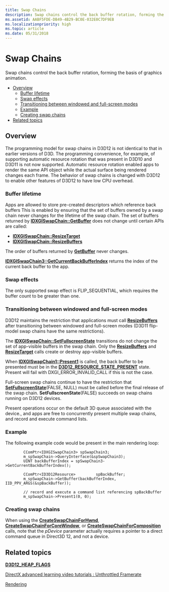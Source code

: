 ```yaml
---
title: Swap Chains
description: Swap chains control the back buffer rotation, forming the basis of graphics animation.
ms.assetid: AABF5FDE-DB49-4B29-BC0E-032E0C7DF9EB
ms.localizationpriority: high
ms.topic: article
ms.date: 05/31/2018
---
```


# Swap Chains

Swap chains control the back buffer rotation, forming the basis of graphics animation.

-   [Overview](#overview)
    -   [Buffer lifetime](#buffer-lifetime)
    -   [Swap effects](#swap-effects)
    -   [Transitioning between windowed and full-screen modes](#transitioning-between-windowed-and-full-screen-modes)
    -   [Example](#example)
    -   [Creating swap chains](#creating-swap-chains)
-   [Related topics](#related-topics)

## Overview

The programming model for swap chains in D3D12 is not identical to that in earlier versions of D3D. The programming convenience, for example, of supporting automatic resource rotation that was present in D3D10 and D3D11 is not now supported. Automatic resource rotation enabled apps to render the same API object while the actual surface being rendered changes each frame. The behavior of swap chains is changed with D3D12 to enable other features of D3D12 to have low CPU overhead.

### Buffer lifetime

Apps are allowed to store pre-created descriptors which reference back buffers This is enabled by ensuring that the set of buffers owned by a swap chain never changes for the lifetime of the swap chain. The set of buffers returned by [**IDXGISwapChain::GetBuffer**](/windows/desktop/api/dxgi/nf-dxgi-idxgiswapchain-getbuffer) does not change until certain APIs are called:

-   [**IDXGISwapChain::ResizeTarget**](/windows/desktop/api/dxgi/nf-dxgi-idxgiswapchain-resizetarget)
-   [**IDXGISwapChain::ResizeBuffers**](/windows/desktop/api/dxgi/nf-dxgi-idxgiswapchain-resizebuffers)

The order of buffers returned by [**GetBuffer**](/windows/desktop/api/dxgi/nf-dxgi-idxgiswapchain-getbuffer) never changes.

[**IDXGISwapChain3::GetCurrentBackBufferIndex**](/windows/desktop/api/dxgi1_4/nf-dxgi1_4-idxgiswapchain3-getcurrentbackbufferindex) returns the index of the current back buffer to the app.

### Swap effects

The only supported swap effect is FLIP\_SEQUENTIAL, which requires the buffer count to be greater than one.

### Transitioning between windowed and full-screen modes

D3D12 maintains the restriction that applications must call [**ResizeBuffers**](/windows/desktop/api/dxgi/nf-dxgi-idxgiswapchain-resizebuffers) after transitioning between windowed and full-screen modes (D3D11 flip-model swap chains have the same restrictions).

The [**IDXGISwapChain::SetFullscreenState**](/windows/desktop/api/dxgi/nf-dxgi-idxgiswapchain-setfullscreenstate) transitions do not change the set of app-visible buffers in the swap chain. Only the [**ResizeBuffers**](/windows/desktop/api/dxgi/nf-dxgi-idxgiswapchain-resizebuffers) and [**ResizeTarget**](/windows/desktop/api/dxgi/nf-dxgi-idxgiswapchain-resizetarget) calls create or destroy app-visible buffers.

When [**IDXGISwapChain1::Present1**](/windows/desktop/api/dxgi1_2/nf-dxgi1_2-idxgiswapchain1-present1) is called, the back buffer to be presented must be in the [**D3D12\_RESOURCE\_STATE\_PRESENT**](/windows/desktop/api/d3d12/ne-d3d12-d3d12_resource_states) state. Present will fail with DXGI\_ERROR\_INVALID\_CALL if this is not the case.

Full-screen swap chains continue to have the restriction that [**SetFullscreenState**](/windows/desktop/api/dxgi/nf-dxgi-idxgiswapchain-setfullscreenstate)(FALSE, NULL) must be called before the final release of the swap chain. **SetFullscreenState**(FALSE) succeeds on swap chains running on D3D12 devices.

Present operations occur on the default 3D queue associated with the device., and apps are free to concurrently present multiple swap chains, and record and execute command lists.

### Example

The following example code would be present in the main rendering loop:

``` syntax
        CComPtr<IDXGISwapChain3> spSwapChain3;
        m_spSwapChain->QueryInterface(&spSwapChain3);
        UINT backBufferIndex = spSwapChain3->GetCurrentBackBufferIndex();

        CComPtr<ID3D12Resource>         spBackBuffer;
        m_spSwapChain->GetBuffer(backBufferIndex, IID_PPV_ARGS(&spBackBuffer));

        // record and execute a command list referencing spBackBuffer
        m_spSwapChain->Present1(0, 0);
```

### Creating swap chains

When using the [**CreateSwapChainForHwnd**](/windows/desktop/api/dxgi1_2/nf-dxgi1_2-idxgifactory2-createswapchainforhwnd), [**CreateSwapChainForCoreWindow**](/windows/desktop/api/dxgi1_2/nf-dxgi1_2-idxgifactory2-createswapchainforcorewindow), or [**CreateSwapChainForComposition**](/windows/desktop/api/dxgi1_2/nf-dxgi1_2-idxgifactory2-createswapchainforcomposition) calls, note that the *pDevice* parameter actually requires a pointer to a direct command queue in Direct3D 12, and not a device.

## Related topics

<dl> <dt>

[**D3D12\_HEAP\_FLAGS**](/windows/desktop/api/d3d12/ne-d3d12-d3d12_heap_flags)
</dt> <dt>

[DirectX advanced learning video tutorials : Unthrottled Framerate](https://www.youtube.com/watch?v=wn02zCXa9IU)
</dt> <dt>

[Rendering](rendering.md)
</dt> </dl>

 

 